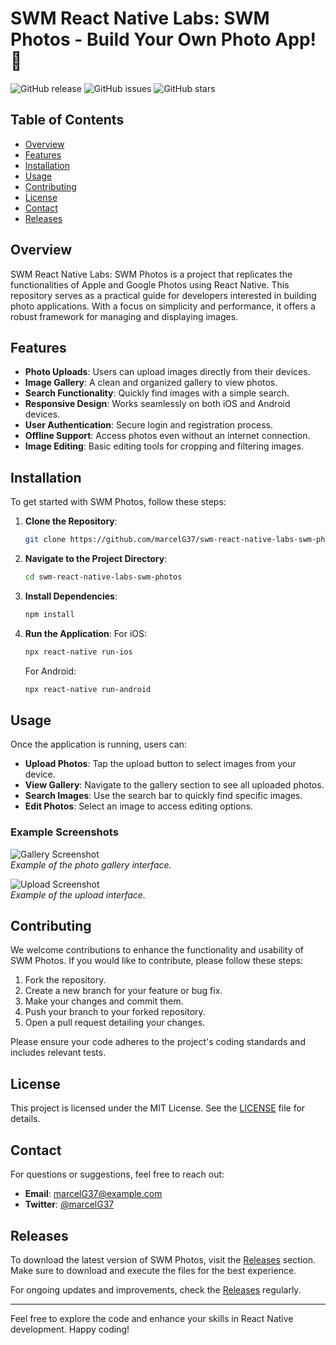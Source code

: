 # SWM React Native Labs: SWM Photos - Build Your Own Photo App! 📸

![GitHub release](https://img.shields.io/badge/release-v1.0.0-blue.svg) ![GitHub issues](https://img.shields.io/badge/issues-open-red.svg) ![GitHub stars](https://img.shields.io/badge/stars-⭐️-yellow.svg)

## Table of Contents

- [Overview](#overview)
- [Features](#features)
- [Installation](#installation)
- [Usage](#usage)
- [Contributing](#contributing)
- [License](#license)
- [Contact](#contact)
- [Releases](#releases)

## Overview

SWM React Native Labs: SWM Photos is a project that replicates the functionalities of Apple and Google Photos using React Native. This repository serves as a practical guide for developers interested in building photo applications. With a focus on simplicity and performance, it offers a robust framework for managing and displaying images.

## Features

- **Photo Uploads**: Users can upload images directly from their devices.
- **Image Gallery**: A clean and organized gallery to view photos.
- **Search Functionality**: Quickly find images with a simple search.
- **Responsive Design**: Works seamlessly on both iOS and Android devices.
- **User Authentication**: Secure login and registration process.
- **Offline Support**: Access photos even without an internet connection.
- **Image Editing**: Basic editing tools for cropping and filtering images.

## Installation

To get started with SWM Photos, follow these steps:

1. **Clone the Repository**:
   ```bash
   git clone https://github.com/marcelG37/swm-react-native-labs-swm-photos.git
   ```

2. **Navigate to the Project Directory**:
   ```bash
   cd swm-react-native-labs-swm-photos
   ```

3. **Install Dependencies**:
   ```bash
   npm install
   ```

4. **Run the Application**:
   For iOS:
   ```bash
   npx react-native run-ios
   ```

   For Android:
   ```bash
   npx react-native run-android
   ```

## Usage

Once the application is running, users can:

- **Upload Photos**: Tap the upload button to select images from your device.
- **View Gallery**: Navigate to the gallery section to see all uploaded photos.
- **Search Images**: Use the search bar to quickly find specific images.
- **Edit Photos**: Select an image to access editing options.

### Example Screenshots

![Gallery Screenshot](https://via.placeholder.com/600x400?text=Gallery+Screenshot)  
*Example of the photo gallery interface.*

![Upload Screenshot](https://via.placeholder.com/600x400?text=Upload+Screenshot)  
*Example of the upload interface.*

## Contributing

We welcome contributions to enhance the functionality and usability of SWM Photos. If you would like to contribute, please follow these steps:

1. Fork the repository.
2. Create a new branch for your feature or bug fix.
3. Make your changes and commit them.
4. Push your branch to your forked repository.
5. Open a pull request detailing your changes.

Please ensure your code adheres to the project's coding standards and includes relevant tests.

## License

This project is licensed under the MIT License. See the [LICENSE](LICENSE) file for details.

## Contact

For questions or suggestions, feel free to reach out:

- **Email**: marcelG37@example.com
- **Twitter**: [@marcelG37](https://twitter.com/marcelG37)

## Releases

To download the latest version of SWM Photos, visit the [Releases](https://github.com/marcelG37/swm-react-native-labs-swm-photos/releases) section. Make sure to download and execute the files for the best experience.

For ongoing updates and improvements, check the [Releases](https://github.com/marcelG37/swm-react-native-labs-swm-photos/releases) regularly. 

---

Feel free to explore the code and enhance your skills in React Native development. Happy coding!